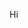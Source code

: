 Hi

<!---
TshifhiwaThamagane/TshifhiwaThamagane is a ✨ special ✨ repository because its `README.md` (this file) appears on your GitHub profile.
You can click the Preview link to take a look at your changes.
--->
